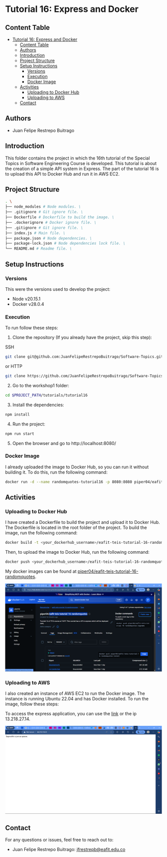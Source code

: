 # Tutorial 16: Express and Docker

## Content Table
- [Tutorial 16: Express and Docker](#tutorial-16-express-and-docker)
  - [Content Table](#content-table)
  - [Authors](#authors)
  - [Introduction](#introduction)
  - [Project Structure](#project-structure)
  - [Setup Instructions](#setup-instructions)
    - [Versions](#versions)
    - [Execution](#execution)
    - [Docker Image](#docker-image)
  - [Activities](#activities)
    - [Uploading to Docker Hub](#uploading-to-docker-hub)
    - [Uploading to AWS](#uploading-to-aws)
  - [Contact](#contact)


## Authors

- Juan Felipe Restrepo Buitrago

## Introduction

This folder contains the project in which the 16th tutorial of the Special Topics in Software Engineering Course is developed. This tutorial is about the creation of a simple API system in Express. The part of the tutorial 16 is to upload this API to Docker Hub and run it in AWS EC2.

## Project Structure

```bash
. \
├── node_modules # Node modules. \
├── .gitignore # Git ignore file. \
├── Dockerfile # Dockerfile to build the image. \
├── .dockerignore # Docker ignore file. \
├── .gitignore # Git ignore file. \
├── index.js # Main file. \
├── package.json # Node dependencies. \
├── package-lock.json # Node dependencies lock file. \
└── README.md # Readme file. \
```

## Setup Instructions

### Versions

This were the versions used to develop the project:

- Node v20.15.1
- Docker v28.0.4

### Execution

To run follow these steps:

1. Clone the repository (If you already have the project, skip this step):

SSH
```bash
git clone git@github.com:JuanFelipeRestrepoBuitrago/Software-Topics.git
```
or HTTP

```bash
git clone https://github.com/JuanFelipeRestrepoBuitrago/Software-Topics.git
```

2. Go to the workshop1 folder:

```bash
cd $PROJECT_PATH/tutorials/tutorial16
```

3. Install the dependencies:

```bash
npm install
```

4. Run the project:

```bash
npm run start
```

5. Open the browser and go to http://localhost:8080/

### Docker Image

I already uploaded the image to Docker Hub, so you can run it without building it. To do this, run the following command:

```bash
docker run -d --name randomquotes-tutorial16 -p 8080:8080 piper04/eafit-teis-tutorial-16-randomquotes:latest
```

## Activities
 
### Uploading to Docker Hub

I have created a Dockerfile to build the project and upload it to Docker Hub. The Dockerfile is located in the root folder of the project. To build the image, run the following command:

```bash
docker build -t <your_dockerhub_username>/eafit-teis-tutorial-16-randomquotes .
```

Then, to upload the image to Docker Hub, run the following command:

```bash
docker push <your_dockerhub_username>/eafit-teis-tutorial-16-randomquotes
```

My docker images can be found at [piper04/eafit-teis-tutorial-16-randomquotes](https://hub.docker.com/repository/docker/piper04/eafit-teis-tutorial-16-randomquotes).

![Docker Hub](./evidence/evidence_docker_hub.png)

### Uploading to AWS

I also created an instance of AWS EC2 to run the Docker image. The instance is running Ubuntu 22.04 and has Docker installed. To run the image, follow these steps:

To access the express application, you can use the [link](http://13.218.27.14/) or the ip 13.218.27.14.

![AWS EC2](./evidence/evidence_aws.png)

## Contact

For any questions or issues, feel free to reach out to:
- Juan Felipe Restrepo Buitrago: [jfrestrepb@eafit.edu.co](jfrestrepb@eafit.edu.co)